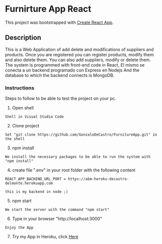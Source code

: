 # Furnirture App React

This project was bootstrapped with [Create React App](https://github.com/facebook/create-react-app).

## Description

This is a Web Application of add delete and modifications of suppliers and products.
Once you are registered you can register products, modify them and also delete them.
You can also add suppliers, modify or delete them.
The system is programmed with front-end code in React, El mismo se conecta a un backend programado con Express en Nodejs
And the database to which the backend connects is MongoDB.

### Instructions

Steps to follow to be able to test the project on your pc.

1. Open shell

```
Shell in Visual Studio Code
```

2. Clone project

```
Set "git clone https://github.com/GonzaloDeCastro/FurnitureApp.git" in the shell
```

3. npm install

```
We install the necessary packages to be able to run the system with "npm install"

```

4. create file ".env" in your root folder with the following content

```
REACT_APP_BACKEND_URL_PORT = https://abm-heroku-decastro-delmonte.herokuapp.com

this is my backend in node ;)

```

5. npm start

```
We start the server with the command "npm start"
```

6. Type in your browser "http://localhost:3000"

```
Enjoy the App
```

7. Try my App in Heroku, click [Here](https://furniture-app-web.herokuapp.com)
